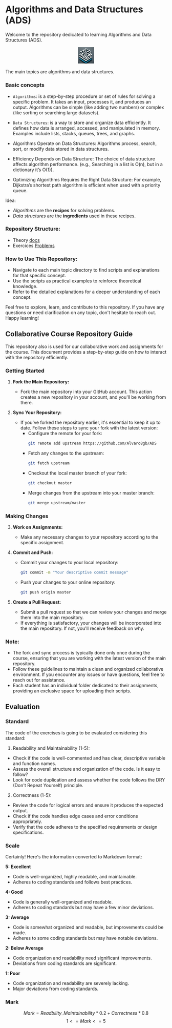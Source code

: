 # Algorithms and Data Structures (ADS)

Welcome to the repository dedicated to learning Algorithms and Data Structures (ADS). 


<p align="center">
  <img src="./static/logo.png" alt="OS logo" width="10%" height="auto">
</p>

The main topics are algorithms and data structures.


### Basic concepts

- ``Algorithms``: is a step-by-step procedure or set of rules for solving a specific problem. It takes an input, processes it, and produces an output. Algorithms can be simple (like adding two numbers) or complex (like sorting or searching large datasets).
- ``Data Structures``: is a way to store and organize data efficiently. It defines how data is arranged, accessed, and manipulated in memory. Examples include lists, stacks, queues, trees, and graphs.

- Algorithms Operate on Data Structures: Algorithms process, search, sort, or modify data stored in data structures.
- Efficiency Depends on Data Structure: The choice of data structure affects algorithm performance. (e.g., Searching in a list is O(n), but in a dictionary it’s O(1)).
- Optimizing Algorithms Requires the Right Data Structure: For example, Dijkstra’s shortest path algorithm is efficient when used with a priority queue.

Idea: 
- *Algorithms* are the **recipes** for solving problems.
- *Data structures* are the **ingredients** used in these recipes.

### Repository Structure:

- Theory [docs](./docs)
- Exercices [Problems](./problems/)



### How to Use This Repository:

- Navigate to each main topic directory to find scripts and explanations for that specific concept.
- Use the scripts as practical examples to reinforce theoretical knowledge.
- Refer to the detailed explanations for a deeper understanding of each concept.

Feel free to explore, learn, and contribute to this repository. If you have any questions or need clarification on any topic, don't hesitate to reach out. Happy learning!

## Collaborative Course Repository Guide

This repository also is used for our collaborative work and assignments for the course. This document provides a step-by-step guide on how to interact with the repository efficiently.

### Getting Started

1. **Fork the Main Repository:**
   - Fork the main repository into your GitHub account. This action creates a new repository in your account, and you'll be working from there.

2. **Sync Your Repository:**
   - If you've forked the repository earlier, it's essential to keep it up to date. Follow these steps to sync your fork with the latest version:
     - Configure the remote for your fork:
       ```bash
       git remote add upstream https://github.com/Alvaro8gb/ADS
       ```
     - Fetch any changes to the upstream:
       ```bash
       git fetch upstream
       ```
     - Checkout the local master branch of your fork:
       ```bash
       git checkout master
       ```
     - Merge changes from the upstream into your master branch:
       ```bash
       git merge upstream/master
       ```

### Making Changes

3. **Work on Assignments:**
   - Make any necessary changes to your repository according to the specific assignment.

4. **Commit and Push:**
   - Commit your changes to your local repository:
     ```bash
     git commit -m "Your descriptive commit message"
     ```
   - Push your changes to your online repository:
     ```bash
     git push origin master
     ```

5. **Create a Pull Request:**
   - Submit a pull request so that we can review your changes and merge them into the main repository.
   - If everything is satisfactory, your changes will be incorporated into the main repository. If not, you'll receive feedback on why.

### Note:
- The fork and sync process is typically done only once during the course, ensuring that you are working with the latest version of the main repository.
- Follow these guidelines to maintain a clean and organized collaborative environment. If you encounter any issues or have questions, feel free to reach out for assistance.
- Each student has an individual folder dedicated to their assignments, providing an exclusive space for uploading their scripts.


## Evaluation
### Standard 
The code of the exercises is going to be evalauted considering this standard:

1. Readability and Maintainability (1-5):
- Check if the code is well-commented and has clear, descriptive variable and function names.
- Assess the overall structure and organization of the code. Is it easy to follow?
- Look for code duplication and assess whether the code follows the DRY (Don't Repeat Yourself) principle.

2. Correctness (1-5):
- Review the code for logical errors and ensure it produces the expected output.
- Check if the code handles edge cases and error conditions appropriately.
- Verify that the code adheres to the specified requirements or design specifications.

### Scale 
Certainly! Here's the information converted to Markdown format:

**5: Excellent**

- Code is well-organized, highly readable, and maintainable.
- Adheres to coding standards and follows best practices.

**4: Good**

- Code is generally well-organized and readable.
- Adheres to coding standards but may have a few minor deviations.

**3: Average**

- Code is somewhat organized and readable, but improvements could be made.
- Adheres to some coding standards but may have notable deviations.

**2: Below Average**

- Code organization and readability need significant improvements.
- Deviations from coding standards are significant.

**1: Poor**

- Code organization and readability are severely lacking.
- Major deviations from coding standards.

### Mark 

$$ Mark = Readbility\_Maintainability * 0.2 +  Correctness * 0.8 $$
$$  1 <= Mark <= 5 $$

